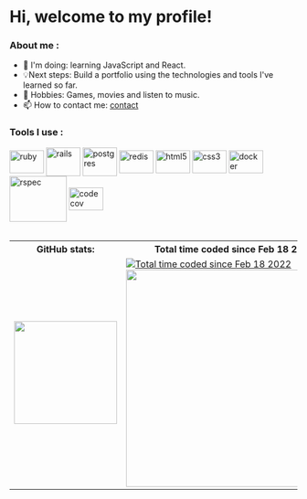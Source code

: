 <div display="flex" flex-basis="100%">
  <h1>Hi, welcome to my profile!</h1>
  <div>
    <h3>About me :</h3>
    <ul>
      <li>📖 I'm doing: learning JavaScript and React.</li>
      <li>💡Next steps: Build a portfolio using the technologies and tools I've learned so far.</li>
      <li>📜 Hobbies: Games, movies and listen to music.</li>
      <li>📫 How to contact me: <a href="https://linktr.ee/Jhonny_Toledo">contact</a></li>
    </ul>
  </div>
    <div>
    <h3>Tools I use :</h3>
    <img align="center" alt="ruby" height="40" width="60" src="https://cdn.jsdelivr.net/gh/devicons/devicon/icons/ruby/ruby-plain-wordmark.svg" />
    <img align="center" alt="rails" height="50" width="60" src="https://cdn.jsdelivr.net/gh/devicons/devicon/icons/rails/rails-plain-wordmark.svg" />
    <img align="center" alt="postgres" height="50" width="60" src="https://cdn.jsdelivr.net/gh/devicons/devicon/icons/postgresql/postgresql-plain-wordmark.svg" />
    <img align="center" alt="redis" height="40" width="60" src="https://cdn.jsdelivr.net/gh/devicons/devicon/icons/redis/redis-plain-wordmark.svg" />
    <img align="center" alt="html5" height="40" width="60" src="https://cdn.jsdelivr.net/gh/devicons/devicon/icons/html5/html5-plain-wordmark.svg" />
    <img align="center" alt="css3" height="40" width="60" src="https://cdn.jsdelivr.net/gh/devicons/devicon/icons/css3/css3-plain-wordmark.svg" />
    <img align="center" alt="docker" height="40" width="60" src="https://cdn.jsdelivr.net/gh/devicons/devicon/icons/docker/docker-plain-wordmark.svg">
    <img align="center" alt="rspec" height="80" width="100" src="https://cdn.jsdelivr.net/gh/devicons/devicon/icons/rspec/rspec-original-wordmark.svg" />
    <img align="center" alt="codecov" height="40" width="60" src="https://cdn.jsdelivr.net/gh/devicons/devicon/icons/codecov/codecov-plain.svg" />
  </div><br>
  <table>
    <tr>
      <th>GitHub stats:</th>
      <th>Total time coded since Feb 18 2022</th>
    </tr>
    <tr>
      <td>
        <a href="https://github.com/Jhonny4975">
          <img height="180px" src="https://github-readme-stats.vercel.app/api?username=Jhonny4975&show_icons=true&icon_color=hex_color&theme=material-palenight&count_private=true"/>
        </a>
      </td>
      <td>
        <a href="https://wakatime.com/@00f993aa-e30a-408c-9821-b9197f197a31"><img src="https://wakatime.com/badge/user/00f993aa-e30a-408c-9821-b9197f197a31.svg" alt="Total time coded since Feb 18 2022" /></a>
        <a href="https://wakatime.com"><img height="380px" src="https://wakatime.com/share/@Jhonny_Toledo/883a08fa-e30e-46bf-b141-c9fe1e735020.png" /></a>
      </td>
    </tr>
  </table>
</div>
